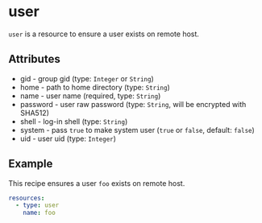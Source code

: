 # user
`user` is a resource to ensure a user exists on remote host.

## Attributes
- gid - group gid (type: `Integer` or `String`)
- home - path to home directory (type: `String`)
- name - user name (required, type: `String`)
- password - user raw password (type: `String`, will be encrypted with SHA512)
- shell - log-in shell (type: `String`)
- system - pass `true` to make system user (`true` or `false`, default: `false`)
- uid - user uid (type: `Integer`)

## Example
This recipe ensures a user `foo` exists on remote host.

```yaml
resources:
  - type: user
    name: foo
```
